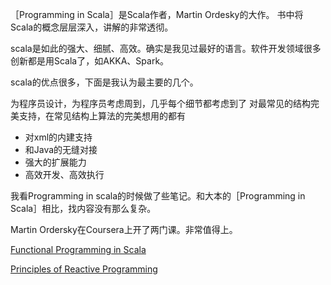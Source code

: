 ［Programming in Scala］是Scala作者，Martin Ordesky的大作。
书中将Scala的概念层层深入，讲解的非常透彻。


scala是如此的强大、细腻、高效。确实是我见过最好的语言。软件开发领域很多创新都是用Scala了，如AKKA、Spark。

scala的优点很多，下面是我认为最主要的几个。

为程序员设计，为程序员考虑周到，几乎每个细节都考虑到了
对最常见的结构完美支持，在常见结构上算法的完美想用的都有

* 对xml的内建支持
* 和Java的无缝对接
* 强大的扩展能力
* 高效开发、高效执行


我看Programming in scala的时候做了些笔记。和大本的［Programming in Scala］相比，找内容没有那么复杂。

Martin Ordersky在Coursera上开了两门课。非常值得上。

[Functional Programming in Scala](https://www.coursera.org/course/progfun)

[Principles of Reactive Programming](https://www.coursera.org/course/reactive)


